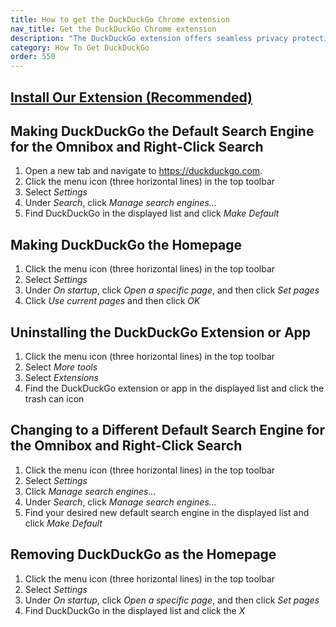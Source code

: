 ```yaml
---
title: How to get the DuckDuckGo Chrome extension
nav_title: Get the DuckDuckGo Chrome extension
description: "The DuckDuckGo extension offers seamless privacy protection for your browser: tracker blocking, cookie protection, private search, email protection, and more."
category: How To Get DuckDuckGo
order: 550
---
```


<h2>
    <a href="https://chrome.google.com/webstore/detail/duckduckgo-for-chrome/bkdgflcldnnnapblkhphbgpggdiikppg">Install Our Extension (Recommended)</a>
</h2>

<h2 id="manual">
    Making DuckDuckGo the Default Search Engine for the Omnibox and Right-Click Search
</h2>
<ol>
    <li>
        Open a new tab and navigate to
        <a href="https://duckduckgo.com?kak=1">https://duckduckgo.com</a>.
    </li>
    <li>Click the menu icon (three horizontal lines) in the top toolbar</li>
    <li>Select <em>Settings</em></li>
    <li>Under <em>Search</em>, click <em>Manage search engines...</em></li>
    <li>Find DuckDuckGo in the displayed list and click <em>Make Default</em></li>
</ol>

<h2>Making DuckDuckGo the Homepage</h2>
<ol>
    <li>Click the menu icon (three horizontal lines) in the top toolbar</li>
    <li>Select <em>Settings</em></li>
    <li>
        Under <em>On startup</em>, click <em>Open a specific page</em>, and then
        click <em>Set pages</em>
    </li>
    <li>Click <em>Use current pages</em> and then click <em>OK</em></li>
</ol>

<h2>Uninstalling the DuckDuckGo Extension or App</h2>
<ol>
    <li>Click the menu icon (three horizontal lines) in the top toolbar</li>
    <li>Select <em>More tools</em></li>
    <li>Select <em>Extensions</em></li>
    <li>
        Find the DuckDuckGo extension or app in the displayed list and click the
        trash can icon
    </li>
</ol>

<h2>
    Changing to a Different Default Search Engine for the Omnibox and Right-Click Search
</h2>
<ol>
    <li>Click the menu icon (three horizontal lines) in the top toolbar</li>
    <li>Select <em>Settings</em></li>
    <li>Click <em>Manage search engines...</em></li>
    <li>Under <em>Search</em>, click <em>Manage search engines...</em></li>
    <li>
        Find your desired new default search engine in the displayed list and click
        <em>Make Default</em>
    </li>
</ol>

<h2>Removing DuckDuckGo as the Homepage</h2>
<ol>
    <li>Click the menu icon (three horizontal lines) in the top toolbar</li>
    <li>Select <em>Settings</em></li>
    <li>
        Under <em>On startup</em>, click <em>Open a specific page</em>, and then
        click <em>Set pages</em>
    </li>
    <li>Find DuckDuckGo in the displayed list and click the <em>X</em></li>
</ol>
